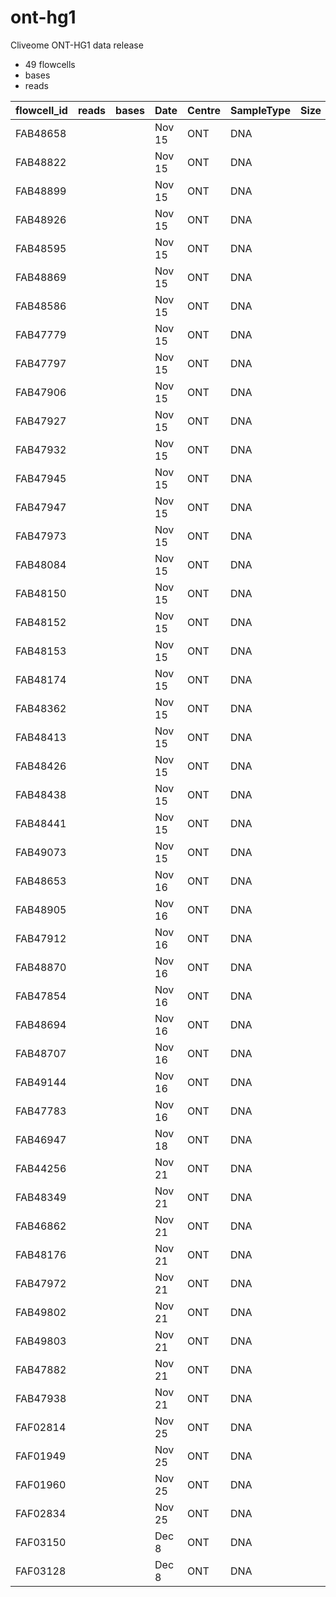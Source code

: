 # ont-hg1
Cliveome ONT-HG1 data release

* 49 flowcells
* bases
* reads

| flowcell_id | reads  | bases      | Date     | Centre  | SampleType | Size |
|-------------|--------|------------|----------|---------|------------|-------|
| FAB48658    |        |            | Nov 15   | ONT     | DNA        |       | http://ont-hg1.s3-website-eu-west-1.amazonaws.com/fastq/FAB44256.merged.fq.gz
| FAB48822    |        |            | Nov 15   | ONT     | DNA        |       |
| FAB48899    |        |            | Nov 15   | ONT     | DNA        |       |
| FAB48926    |        |            | Nov 15   | ONT     | DNA        |       |
| FAB48595    |        |            | Nov 15   | ONT     | DNA        |       |
| FAB48869    |        |            | Nov 15   | ONT     | DNA        |       |
| FAB48586    |        |            | Nov 15   | ONT     | DNA        |       |
| FAB47779    |        |            | Nov 15   | ONT     | DNA        |       |
| FAB47797    |        |            | Nov 15   | ONT     | DNA        |       |
| FAB47906    |        |            | Nov 15   | ONT     | DNA        |       |
| FAB47927    |        |            | Nov 15   | ONT     | DNA        |       |
| FAB47932    |        |            | Nov 15   | ONT     | DNA        |       |
| FAB47945    |        |            | Nov 15   | ONT     | DNA        |       |
| FAB47947    |        |            | Nov 15   | ONT     | DNA        |       |
| FAB47973    |        |            | Nov 15   | ONT     | DNA        |       |
| FAB48084    |        |            | Nov 15   | ONT     | DNA        |       |
| FAB48150    |        |            | Nov 15   | ONT     | DNA        |       |
| FAB48152    |        |            | Nov 15   | ONT     | DNA        |       |
| FAB48153    |        |            | Nov 15   | ONT     | DNA        |       |
| FAB48174    |        |            | Nov 15   | ONT     | DNA        |       |
| FAB48362    |        |            | Nov 15   | ONT     | DNA        |       |
| FAB48413    |        |            | Nov 15   | ONT     | DNA        |       |
| FAB48426    |        |            | Nov 15   | ONT     | DNA        |       |
| FAB48438    |        |            | Nov 15   | ONT     | DNA        |       |
| FAB48441    |        |            | Nov 15   | ONT     | DNA        |       |
| FAB49073    |        |            | Nov 15   | ONT     | DNA        |       |
| FAB48653    |        |            | Nov 16   | ONT     | DNA        |       |
| FAB48905    |        |            | Nov 16   | ONT     | DNA        |       |
| FAB47912    |        |            | Nov 16   | ONT     | DNA        |       |
| FAB48870    |        |            | Nov 16   | ONT     | DNA        |       |
| FAB47854    |        |            | Nov 16   | ONT     | DNA        |       |
| FAB48694    |        |            | Nov 16   | ONT     | DNA        |       |
| FAB48707    |        |            | Nov 16   | ONT     | DNA        |       |
| FAB49144    |        |            | Nov 16   | ONT     | DNA        |       |
| FAB47783    |        |            | Nov 16   | ONT     | DNA        |       |
| FAB46947    |        |            | Nov 18   | ONT     | DNA        |       |
| FAB44256    |        |            | Nov 21   | ONT     | DNA        |       |
| FAB48349    |        |            | Nov 21   | ONT     | DNA        |       |
| FAB46862    |        |            | Nov 21   | ONT     | DNA        |       |
| FAB48176    |        |            | Nov 21   | ONT     | DNA        |       |
| FAB47972    |        |            | Nov 21   | ONT     | DNA        |       |
| FAB49802    |        |            | Nov 21   | ONT     | DNA        |       |
| FAB49803    |        |            | Nov 21   | ONT     | DNA        |       |
| FAB47882    |        |            | Nov 21   | ONT     | DNA        |       |
| FAB47938    |        |            | Nov 21   | ONT     | DNA        |       |
| FAF02814    |        |            | Nov 25   | ONT     | DNA        |       |
| FAF01949    |        |            | Nov 25   | ONT     | DNA        |       |
| FAF01960    |        |            | Nov 25   | ONT     | DNA        |       |
| FAF02834    |        |            | Nov 25   | ONT     | DNA        |       |
| FAF03150    |        |            | Dec  8   | ONT     | DNA        |       |
| FAF03128    |        |            | Dec  8   | ONT     | DNA        |       |
